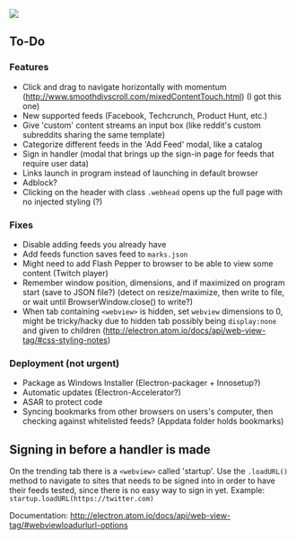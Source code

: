 ![](https://i.imgur.com/yfp1WP9.png)


## To-Do

### Features
* Click and drag to navigate horizontally with momentum (http://www.smoothdivscroll.com/mixedContentTouch.html) (I got this one)
* New supported feeds (Facebook, Techcrunch, Product Hunt, etc.)
* Give 'custom' content streams an input box (like reddit's custom subreddits sharing the same template)
* Categorize different feeds in the 'Add Feed' modal, like a catalog
* Sign in handler (modal that brings up the sign-in page for feeds that require user data)
* Links launch in program instead of launching in default browser
* Adblock?
* Clicking on the header with class `.webhead` opens up the full page with no injected styling (?)

### Fixes

* Disable adding feeds you already have
* Add feeds function saves feed to `marks.json`
* Might need to add Flash Pepper to browser to be able to view some content (Twitch player)
* Remember window position, dimensions, and if maximized on program start (save to JSON file?) (detect on resize/maximize, then write to file, or wait until BrowserWindow.close() to write?)
* When tab containing `<webview>` is hidden, set `webview` dimensions to 0, might be tricky/hacky due to hidden tab possibly being `display:none` and given to children (http://electron.atom.io/docs/api/web-view-tag/#css-styling-notes)

### Deployment (not urgent)

* Package as Windows Installer (Electron-packager + Innosetup?)
* Automatic updates (Electron-Accelerator?)
* ASAR to protect code
* Syncing bookmarks from other browsers on users's computer, then checking against whitelisted feeds? (Appdata folder holds bookmarks)

## Signing in before a handler is made

On the trending tab there is a `<webview>` called 'startup'. Use the `.loadURL()` method to navigate to sites that needs to be signed into in order to have their feeds tested, since there is no easy way to sign in yet. Example: `startup.loadURL(https://twitter.com)`

Documentation: http://electron.atom.io/docs/api/web-view-tag/#webviewloadurlurl-options
